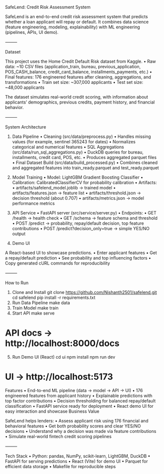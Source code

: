 SafeLend: Credit Risk Assessment System

SafeLend is an end-to-end credit risk assessment system that predicts whether a loan applicant will repay or default.
It combines data science (feature engineering, modeling, explainability) with ML engineering (pipelines, APIs, UI demo).

⸻

Dataset

This project uses the Home Credit Default Risk dataset from Kaggle.
	•	Raw data: ~10 CSV files (application_train, bureau, previous_application, POS_CASH_balance, credit_card_balance, installments_payments, etc.)
	•	Final features: 176 engineered features after cleaning, aggregations, and transformations
	•	Train set size: ~307,000 applicants
	•	Test set size: ~48,000 applicants

The dataset simulates real-world credit scoring, with information about applicants’ demographics, previous credits, payment history, and financial behavior.

⸻

System Architecture

1. Data Pipeline
	•	Cleaning (src/data/preprocess.py)
	•	Handles missing values (for example, sentinel 365243 for dates)
	•	Normalizes categorical and numerical features
	•	SQL Aggregations (src/data/run_sql_aggregations.py)
	•	DuckDB queries for bureau, installments, credit card, POS, etc.
	•	Produces aggregated parquet files
	•	Final Dataset Build (src/data/build_processed.py)
	•	Combines cleaned and aggregated features into train_ready.parquet and test_ready.parquet

2. Model Training
	•	Model: LightGBM Gradient Boosting Classifier
	•	Calibration: CalibratedClassifierCV for probability calibration
	•	Artifacts:
	•	artifacts/safelend_model.joblib → trained model
	•	artifacts/features.json → feature list
	•	artifacts/threshold.json → decision threshold (about 0.707)
	•	artifacts/metrics.json → model performance metrics

3. API Service
	•	FastAPI server (src/service/server.py)
	•	Endpoints:
	•	GET /health → health check
	•	GET /schema → feature schema and threshold
	•	POST /predict → probability, repay/default decision, top feature contributions
	•	POST /predict?decision_only=true → simple YES/NO output

4. Demo UI

A React-based UI to showcase predictions.
	•	Enter applicant features
	•	Get a repay/default prediction
	•	See probability and top influencing factors
	•	Copy generated cURL commands for reproducibility

⸻

How to Run

1. Clone and Install
git clone https://github.com/Nishanth2501/safelend.git
cd safelend
pip install -r requirements.txt
2. Run Data Pipeline
make data
3. Train Model
make train
4. Start API
make serve
# API docs → http://localhost:8000/docs
5. Run Demo UI (React)
cd ui
npm install
npm run dev
# UI → http://localhost:5173

Features
	•	End-to-end ML pipeline (data → model → API → UI)
	•	176 engineered features from applicant history
	•	Explainable predictions with top factor contributions
	•	Decision thresholding for balanced repay/default classification
	•	FastAPI service ready for deployment
	•	React demo UI for easy interaction and showcase
Business Value

SafeLend helps lenders:
	•	Assess applicant risk using 176 financial and behavioral features
	•	Get both probability scores and clear YES/NO decisions
	•	Understand why a decision was made via feature contributions
	•	Simulate real-world fintech credit scoring pipelines

⸻

Tech Stack
	•	Python: pandas, NumPy, scikit-learn, LightGBM, DuckDB
	•	FastAPI for serving predictions
	•	React (Vite) for demo UI
	•	Parquet for efficient data storage
	•	Makefile for reproducible steps

